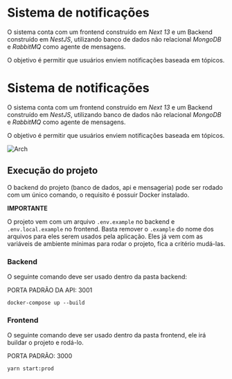 # Sistema de notificações

O sistema conta com um frontend construído em _Next 13_ e um Backend construído em _NestJS_, utilizando banco de dados não relacional _MongoDB_ e _RabbitMQ_ como agente de mensagens.

O objetivo é permitir que usuários enviem notificações baseada em tópicos.

# Sistema de notificações

O sistema conta com um frontend construído em _Next 13_ e um Backend construído em _NestJS_, utilizando banco de dados não relacional _MongoDB_ e _RabbitMQ_ como agente de mensagens.

O objetivo é permitir que usuários enviem notificações baseada em tópicos.

![Arch](https://i.imgur.com/xLPFURz.png)

## Execução do projeto

O backend do projeto (banco de dados, api e mensageria) pode ser rodado com um único comando, o requisito é possuir Docker instalado.

**IMPORTANTE**

O projeto vem com um arquivo `.env.example` no backend e `.env.local.example` no frontend. Basta remover o `.example` do nome dos arquivos para eles serem usados pela aplicação. Eles já vem com as variáveis de ambiente mínimas para rodar o projeto, fica a critério mudá-las.

### Backend

O seguinte comando deve ser usado dentro da pasta backend:

PORTA PADRÃO DA API: 3001

```shell
docker-compose up --build
```

### Frontend

O seguinte comando deve ser usado dentro da pasta frontend, ele irá buildar o projeto e rodá-lo.

PORTA PADRÃO: 3000

```shell
yarn start:prod
```
